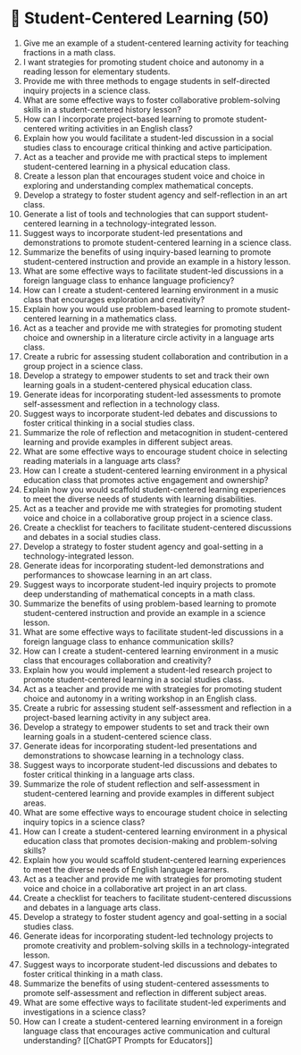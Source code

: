 # 🧠 Student-Centered Learning (50)

1. Give me an example of a student-centered learning activity for teaching fractions in a math class.
2. I want strategies for promoting student choice and autonomy in a reading lesson for elementary students.
3. Provide me with three methods to engage students in self-directed inquiry projects in a science class.
4. What are some effective ways to foster collaborative problem-solving skills in a student-centered history lesson?
5. How can I incorporate project-based learning to promote student-centered writing activities in an English class?
6. Explain how you would facilitate a student-led discussion in a social studies class to encourage critical thinking and active participation.
7. Act as a teacher and provide me with practical steps to implement student-centered learning in a physical education class.
8. Create a lesson plan that encourages student voice and choice in exploring and understanding complex mathematical concepts.
9. Develop a strategy to foster student agency and self-reflection in an art class.
10. Generate a list of tools and technologies that can support student-centered learning in a technology-integrated lesson.
11. Suggest ways to incorporate student-led presentations and demonstrations to promote student-centered learning in a science class.
12. Summarize the benefits of using inquiry-based learning to promote student-centered instruction and provide an example in a history lesson.
13. What are some effective ways to facilitate student-led discussions in a foreign language class to enhance language proficiency?
14. How can I create a student-centered learning environment in a music class that encourages exploration and creativity?
15. Explain how you would use problem-based learning to promote student-centered learning in a mathematics class.
16. Act as a teacher and provide me with strategies for promoting student choice and ownership in a literature circle activity in a language arts class.
17. Create a rubric for assessing student collaboration and contribution in a group project in a science class.
18. Develop a strategy to empower students to set and track their own learning goals in a student-centered physical education class.
19. Generate ideas for incorporating student-led assessments to promote self-assessment and reflection in a technology class.
20. Suggest ways to incorporate student-led debates and discussions to foster critical thinking in a social studies class.
21. Summarize the role of reflection and metacognition in student-centered learning and provide examples in different subject areas.
22. What are some effective ways to encourage student choice in selecting reading materials in a language arts class?
23. How can I create a student-centered learning environment in a physical education class that promotes active engagement and ownership?
24. Explain how you would scaffold student-centered learning experiences to meet the diverse needs of students with learning disabilities.
25. Act as a teacher and provide me with strategies for promoting student voice and choice in a collaborative group project in a science class.
26. Create a checklist for teachers to facilitate student-centered discussions and debates in a social studies class.
27. Develop a strategy to foster student agency and goal-setting in a technology-integrated lesson.
28. Generate ideas for incorporating student-led demonstrations and performances to showcase learning in an art class.
29. Suggest ways to incorporate student-led inquiry projects to promote deep understanding of mathematical concepts in a math class.
30. Summarize the benefits of using problem-based learning to promote student-centered instruction and provide an example in a science lesson.
31. What are some effective ways to facilitate student-led discussions in a foreign language class to enhance communication skills?
32. How can I create a student-centered learning environment in a music class that encourages collaboration and creativity?
33. Explain how you would implement a student-led research project to promote student-centered learning in a social studies class.
34. Act as a teacher and provide me with strategies for promoting student choice and autonomy in a writing workshop in an English class.
35. Create a rubric for assessing student self-assessment and reflection in a project-based learning activity in any subject area.
36. Develop a strategy to empower students to set and track their own learning goals in a student-centered science class.
37. Generate ideas for incorporating student-led presentations and demonstrations to showcase learning in a technology class.
38. Suggest ways to incorporate student-led discussions and debates to foster critical thinking in a language arts class.
39. Summarize the role of student reflection and self-assessment in student-centered learning and provide examples in different subject areas.
40. What are some effective ways to encourage student choice in selecting inquiry topics in a science class?
41. How can I create a student-centered learning environment in a physical education class that promotes decision-making and problem-solving skills?
42. Explain how you would scaffold student-centered learning experiences to meet the diverse needs of English language learners.
43. Act as a teacher and provide me with strategies for promoting student voice and choice in a collaborative art project in an art class.
44. Create a checklist for teachers to facilitate student-centered discussions and debates in a language arts class.
45. Develop a strategy to foster student agency and goal-setting in a social studies class.
46. Generate ideas for incorporating student-led technology projects to promote creativity and problem-solving skills in a technology-integrated lesson.
47. Suggest ways to incorporate student-led discussions and debates to foster critical thinking in a math class.
48. Summarize the benefits of using student-centered assessments to promote self-assessment and reflection in different subject areas.
49. What are some effective ways to facilitate student-led experiments and investigations in a science class?
50. How can I create a student-centered learning environment in a foreign language class that encourages active communication and cultural understanding?
[[ChatGPT Prompts for Educators]]